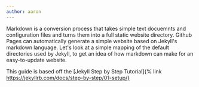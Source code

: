 ```yaml
---
author: aaron
---
```

Markdown is a conversion process that takes simple text docuemnts and configuration files and turns them into a full static website directory. Github Pages can automatically generate a simple website based on Jekyll's markdown language. Let's look at a simple mapping of the default directories used by Jekyll, to get an idea of how markdown can make for an easy-to-update website.

<!--more-->

This guide is based off the [Jekyll Step by Step Tutorial]{% link https://jekyllrb.com/docs/step-by-step/01-setup/}